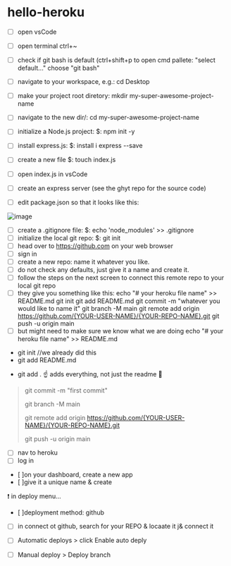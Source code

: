 # hello-heroku

- [ ] open vsCode
- [ ] open terminal ctrl+~
- [ ] check if git bash is default (ctrl+shift+p to open cmd pallete: "select default..." choose "git bash"
 - [ ] navigate to your workspace, e.g.: cd Desktop
- [ ] make your project root diretory: mkdir my-super-awesome-project-name
 - [ ] navigate to the new dir/: cd my-super-awesome-project-name
- [ ] initialize a Node.js project: $: npm init -y
- [ ] install express.js: $: install i express --save
 - [ ] create a new file $: touch index.js
 - [ ] open index.js in vsCode
 - [ ] create an express server (see the ghyt repo for the source code)
 - [ ] edit package.json so that it looks like this:


![image](https://user-images.githubusercontent.com/66640651/131929178-b35b3ec0-14e3-4d1d-b775-10a83a309f52.png)




 - [ ] create a .gitignore file: $: echo 'node_modules' >> .gitignore
- [ ]  initialize the local git repo: $: git init
 - [ ] head over to https://github.com on your web browser
 - [ ] sign in
 - [ ] create a new repo: name it whatever you like.
 - [ ] do not check any defaults, just give it a name and create it.
- [ ]  follow the steps on the next screen to connect this remote repo to your local git repo
 - [ ] they give you something like this:
echo "# your heroku file name" >> README.md
git init
git add README.md
git commit -m "whatever you would like to name it"
git branch -M main
git remote add origin https://github.com/{YOUR-USER-NAME}/{YOUR-REPO-NAME}.git
git push -u origin main
- [ ] but might need to make sure we know what we are doing
echo "# your heroku file name" >> README.md
- git init //we already did this
- git add README.md
+ git add . 
☝️ adds everything, not just the readme 🥳

>git commit -m "first commit"
>
>git branch -M main
>
>git remote add origin https://github.com/{YOUR-USER-NAME}/{YOUR-REPO-NAME}.git
>
>git push -u origin main

- [ ] nav to heroku
- [ ] log in
- [ ]on your dashboard, create a new app
- [ ]give it a unique name & create

❗ in deploy menu...

- [ ]deployment method: github

- [ ] in connect ot github, search for your REPO & locaate it j& connect it

- [ ] Automatic deploys > click Enable auto deply

- [ ] Manual deploy > Deploy branch
